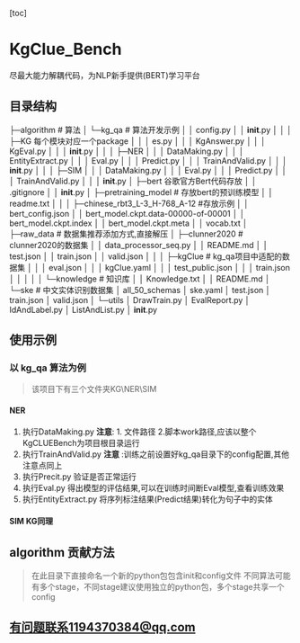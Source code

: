 [toc]
# KgClue_Bench

尽最大能力解耦代码，为NLP新手提供(BERT)学习平台

## 目录结构

├─algorithm # 算法
│  └─kg_qa # 算法开发示例
│      │  config.py
│      │  __init__.py
│      │
│      ├─KG 每个模块对应一个package
│      │  │  es.py
│      │  │  KgAnswer.py
│      │  │  KgEval.py
│      │  │  __init__.py
│      │
│      ├─NER 
│      │  │  DataMaking.py
│      │  │  EntityExtract.py
│      │  │  Eval.py
│      │  │  Predict.py
│      │  │  TrainAndValid.py
│      │  │  __init__.py
│      │
│      ├─SIM
│      │  │  DataMaking.py
│      │  │  Eval.py
│      │  │  Predict.py
│      │  │  TrainAndValid.py
│      │  │  __init__.py
│
├─bert 谷歌官方Bert代码存放
│  │  .gitignore
│  │  __init__.py
│
├─pretraining_model # 存放bert的预训练模型
│  │  readme.txt
│  │
│  ├─chinese_rbt3_L-3_H-768_A-12 #存放示例
│  │      bert_config.json
│  │      bert_model.ckpt.data-00000-of-00001
│  │      bert_model.ckpt.index
│  │      bert_model.ckpt.meta
│  │      vocab.txt
│
├─raw_data # 数据集推荐添加方式,直接解压
│  ├─clunner2020 # clunner2020的数据集
│  │      data_processor_seq.py
│  │      README.md
│  │      test.json
│  │      train.json
│  │      valid.json
│  │
│  ├─kgClue # kg_qa项目中适配的数据集
│  │  │  eval.json
│  │  │  kgClue.yaml
│  │  │  test_public.json
│  │  │  train.json
│  │  │
│  │  └─knowledge # 知识库
│  │          Knowledge.txt
│  │          README.md
│  └─ske # 中文实体识别数据集
│          all_50_schemas
│          ske.yaml
│          test.json
│          train.json
│          valid.json
│
└─utils
    │  DrawTrain.py
    │  EvalReport.py
    │  IdAndLabel.py
    │  ListAndList.py
    │  __init__.py

## 使用示例

### 以 **kg_qa** 算法为例
> 该项目下有三个文件夹KG\NER\SIM

#### NER

1. 执行DataMaking.py **注意**: 1. 文件路径 2.脚本work路径,应该以整个KgCLUEBench为项目根目录运行
2. 执行TrainAndValid.py **注意** :训练之前设置好kg_qa目录下的config配置,其他注意点同上
3. 执行Precit.py 验证是否正常运行
4. 执行Eval.py 得出模型的评估结果,可以在训练时间断Eval模型,查看训练效果
5. 执行EntityExtract.py 将序列标注结果(Predict结果)转化为句子中的实体

#### SIM KG同理

## algorithm 贡献方法

> 在此目录下直接命名一个新的python包包含init和config文件
> 不同算法可能有多个stage，不同stage建议使用独立的python包，多个stage共享一个config

## 有问题联系1194370384@qq.com

